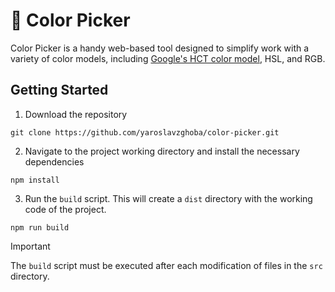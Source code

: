 # 🌈 Color Picker

Color Picker is a handy web-based tool designed to simplify work with a variety of color models, including [Google's HCT color model](https://m3.material.io/blog/science-of-color-design), HSL, and RGB.

## Getting Started

1. Download the repository

```
git clone https://github.com/yaroslavzghoba/color-picker.git
```

2. Navigate to the project working directory and install the necessary dependencies

```
npm install
```

3. Run the `build` script. This will create a `dist` directory with the working code of the project.

```
npm run build
```

>[!IMPORTANT] 
The `build` script must be executed after each modification of files in the `src` directory.
